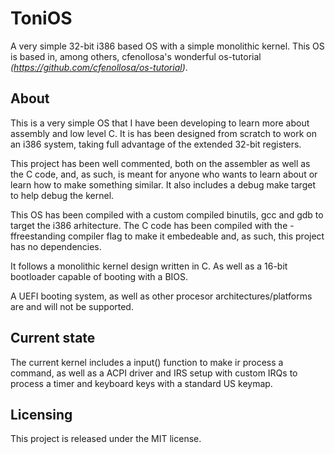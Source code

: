 # ToniOS

A very simple 32-bit i386 based OS with a simple monolithic kernel. This OS
is based in, among others, cfenollosa's wonderful os-tutorial 
*(https://github.com/cfenollosa/os-tutorial)*.

## About

This is a very simple OS that I have been developing to learn more about
assembly and low level C. It is has been designed from scratch to work 
on an i386 system, taking full advantage of the extended 32-bit registers. 

This project has been well commented, both on the assembler as well as the
C code, and, as such, is meant for anyone who wants to learn about or learn 
how to make something similar. It also includes a debug make target to help 
debug the kernel.

This OS has been compiled with a custom compiled binutils, gcc and gdb to
target the i386 arhitecture. The C code has been compiled with the -ffreestanding
compiler flag to make it embedeable and, as such, this project has no
dependencies.

It follows a monolithic kernel design written in C. As well as a 16-bit 
bootloader capable of booting with a BIOS. 

A UEFI booting system, as well as other procesor architectures/platforms are 
and will not be supported.

## Current state

The current kernel includes a input() function to make ir process a command, as 
well as a ACPI driver and IRS setup with custom IRQs to process a timer and keyboard
keys with a standard US keymap.

## Licensing

This project is released under the MIT license.
